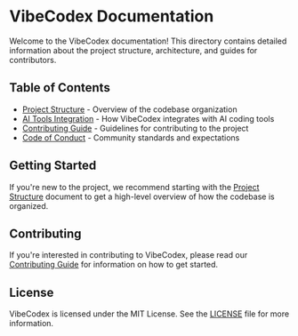 # VibeCodex Documentation

Welcome to the VibeCodex documentation! This directory contains detailed information about the project structure, architecture, and guides for contributors.

## Table of Contents

- [Project Structure](./project-structure.md) - Overview of the codebase organization
- [AI Tools Integration](./ai-tools-integration.md) - How VibeCodex integrates with AI coding tools
- [Contributing Guide](../CONTRIBUTING.md) - Guidelines for contributing to the project
- [Code of Conduct](../CODE_OF_CONDUCT.md) - Community standards and expectations

## Getting Started

If you're new to the project, we recommend starting with the [Project Structure](./project-structure.md) document to get a high-level overview of how the codebase is organized.

## Contributing

If you're interested in contributing to VibeCodex, please read our [Contributing Guide](../CONTRIBUTING.md) for information on how to get started.

## License

VibeCodex is licensed under the MIT License. See the [LICENSE](../LICENSE) file for more information.
